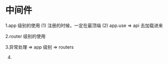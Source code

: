 # 中间件

1.app 级别的使用
(1) 注册的时候，一定在最顶端
(2) app.use => api 去加载进来

2.router 级别的使用


3.异常处理 => app 级别 => routers

4.